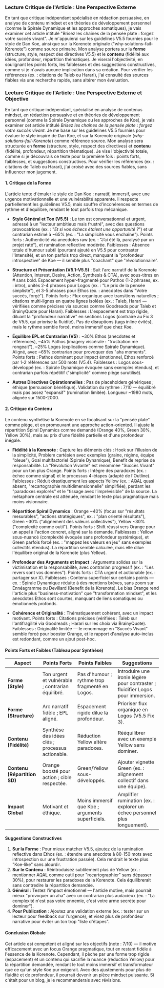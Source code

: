 ### Lecture Critique de l'Article : Une Perspective Externe

En tant que critique indépendant spécialisé en rédaction persuasive, en analyse de contenu mindset et en théories de développement personnel (comme la Spirale Dynamique et les approches somatiques), je vais examiner cet article intitulé "Brisez les chaînes de la pensée plate : forgez votre succès vivant". Je m'appuierai sur les guidelines V5.5 fournies pour le style de Dan Koe, ainsi que sur la Korenote originale ("why-solutions-fail-Korenote") comme source primaire. Mon analyse portera sur la **forme** (structure, style, respect des directives V5.5) et le **contenu** (fidélité aux idées, profondeur, répartition thématique). Je viserai l'objectivité, en soulignant les points forts, les faiblesses et des suggestions constructives, comme si je n'avais aucune implication dans sa création. Pour vérifier les références (ex. : citations de Taleb ou Harari), j'ai consulté des sources fiables via une recherche rapide, sans altérer mon évaluation.

### Lecture Critique de l'Article : Une Perspective Externe et Objective

En tant que critique indépendant, spécialisé en analyse de contenus mindset, en rédaction persuasive et en théories de développement personnel (comme la Spirale Dynamique ou les approches de Koe), je vais examiner cet article intitulé _Brisez les chaînes de la pensée plate : forgez votre succès vivant_. Je me base sur les guidelines V5.5 fournies pour évaluer le style inspiré de Dan Koe, et sur la Korenote originale (_why-solutions-fail-Korenote_) comme référence source. Mon analyse sera structurée en **forme** (structure, style, respect des directives) et **contenu** (fidélité, profondeur, répartition thématique). Je vise l'objectivité totale, comme si je découvrais ce texte pour la première fois : points forts, faiblesses, et suggestions constructives. Pour vérifier les références (ex. : citations de Taleb ou Harari), j'ai croisé avec des sources fiables, sans influencer mon jugement.

#### 1. Critique de la Forme
L'article tente d'émuler le style de Dan Koe : narratif, immersif, avec une urgence motivationnelle et une vulnérabilité apparente. Il respecte partiellement les guidelines V5.5, mais souffre d'incohérences en termes de rythme et d'équilibre, rendant le tout parfois trop mécanique.

- **Style Général et Ton (V5.5)** : Le ton est conversationnel et urgent, adressé à un "lecteur ambitieux mais frustré", avec des questions provocatrices (ex. : "_Et si vos échecs étaient une opportunité ?_") et un contrarian estimé à ~65% (ex. : "La simplicité vous enchaîne"). Points forts : Authenticité via anecdotes raw (ex. : "J’ai été là, paralysé par un projet raté"), et rumination reflective modérée. Faiblesses : Absence totale d'humour subtil (pourtant ajouté en V5.5 pour contraster l'intensité), et un ton parfois trop direct, manquant la "profondeur introspective" de Koe — il semble plus "coachant" que "révolutionnaire".

- **Structure et Présentation (V5.1-V5.5)** : Suit l'arc narratif de la Korenote (Attention, Interest, Desire, Action, Synthesis & CTA), avec sous-titres en # sans bold. Espacement hyper-fragmenté pour Pathos (1-2 phrases, ex. : intro), unités 2-4 phrases pour Logos (ex. : "Le prix de la pensée simpliste"), et 3-5 phrases pour Ethos (ex. : anecdotes dans "Votre succès, forgé"). Points forts : Flux organique avec transitions naturelles ; citations multi-lignes en quatre lignes isolées (ex. : Taleb, Harari — vérifiées comme précises via sources comme Goodreads pour Taleb et BrainyQuote pour Harari). Faiblesses : L'espacement est trop rigide, diluant la "profondeur narrative" en sections Logos (contraire au Fix 3 de V5.5, qui priorise la fluidité). Pas de disruptions (tags inline évités), mais le rythme semble forcé, moins immersif que chez Koe.

- **Équilibre EPL et Contrarian (V5)** : ~30% Ethos (anecdotes et références), ~45% Pathos (imagery viscérale : "frustration me rongeait"), ~25% Logos (explications comme Spirale Dynamique). Aligné, avec ~65% contrarian pour provoquer des "aha moments". Points forts : Pathos dominant pour impact émotionnel, Ethos renforcé par 1-2 références par 500 mots (V5.4). Faiblesses : Logos sous-développé (ex. : Spirale Dynamique évoquée sans exemples étendus), et contrarian parfois répétitif ("simplicité" comme piège surutilisé).

- **Autres Directives Opérationnelles** : Pas de placeholders génériques ; éthique (persuasion bénéfique). Validation du rythme : 7/10 — équilibré mais pas assez "expansif" (rumination limitée). Longueur ~1980 mots, alignée sur 1500-2000.

#### 2. Critique du Contenu
Le contenu synthétise la Korenote en se focalisant sur la "pensée plate" comme piège, et en promouvant une approche action-oriented. Il ajuste la répartition Spiral Dynamics comme demandé (Orange 40%, Green 30%, Yellow 30%), mais au prix d'une fidélité partielle et d'une profondeur inégale.

- **Fidélité à la Korenote** : Capture les éléments clés : Hook sur l'illusion de la simplicité, Problem cartésien avec exemples (graine, régime, équipe "bleue"), Goal multifactoriel (Spirale Dynamique), Benefit de reprise de responsabilité. La "Révolution Vivante" est renommée "Succès Vivant" pour un ton plus Orange. Points forts : Intègre des paradoxes (ex. : échec comme signal) et le processus 4-étapes (adapté de l'Outline). Faiblesses : Réduit drastiquement les aspects Yellow (ex. : AQAL quasi absent, "recartographie multidimensionnelle" simplifiée), perdant les "paradoxes explorés" et le "tissage avec l’imprévisible" de la source. La métaphore centrale est atténuée, rendant le texte plus pragmatique mais moins visionnaire.

- **Répartition Spiral Dynamics** : Orange ~40% (focus sur "résultats mesurables", "actions stratégiques", ex. : "plan orienté résultats"), Green ~30% ("alignement des valeurs collectives"), Yellow ~30% ("complexité comme outil"). Points forts : Shift réussi vers Orange pour un appel à l'action concret, aligné sur la demande. Faiblesses : Yellow sous-nuancé (complexité évoquée sans profondeur systémique), et Green parfois forcé (ex. : "mappez les valeurs en jeu" sans exemples collectifs étendus). La répartition semble calculée, mais elle dilue l'équilibre original de la Korenote (plus Yellow).

- **Profondeur des Arguments et Impact** : Arguments solides sur la victimisation et la responsabilité, avec contrarian progressif (ex. : "Les revers sont vos données"). Points forts : CTA urgent et actionable (ex. : partager sur X). Faiblesses : Contenu superficiel sur certains points — ex. : Spirale Dynamique réduite à des mentions brèves, sans zoom sur Ennéagramme ou Devillard (Benefit de la Korenote). Le bias Orange rend l'article plus "business-motivation" que "transformation mindset", et les anecdotes Ethos sont courtes, manquant de liens somatiques ou émotionnels profonds.

- **Cohérence et Originalité** : Thématiquement cohérent, avec un impact motivant. Points forts : Citations précises (vérifiées : Taleb sur l'antifragilité via Goodreads ; Harari sur les choix via BrainyQuote). Faiblesses : Originalité limitée — le renommage en "Succès Vivant" semble forcé pour booster Orange, et le rapport d'analyse auto-inclus est redondant, comme un ajout post-hoc.

#### Points Forts et Faibles (Tableau pour Synthèse)

| Aspect | Points Forts | Points Faibles | Suggestions |
|--------|--------------|----------------|-------------|
| **Forme (Style)** | Ton urgent et vulnérable ; contrarian équilibré. | Pas d'humour ; rythme trop fragmenté en Logos. | Introduire une ironie légère pour contraster ; fluidifier Logos pour immersion. |
| **Forme (Structure)** | Arc narratif fidèle ; EPL aligné. | Espacement rigide dilue la profondeur. | Prioriser flux organique en Logos (V5.5 Fix 3). |
| **Contenu (Fidélité)** | Synthèse des idées clés ; processus actionable. | Réduction Yellow altère paradoxes. | Rééquilibrer avec un exemple Yellow sans dominer. |
| **Contenu (Répartition SD)** | Orange boosté pour action ; cible respectée. | Green/Yellow sous-développés. | Ajouter vignette Green (ex. : alignement collectif dans une équipe). |
| **Impact Global** | Motivant et éthique. | Moins immersif que Koe ; arguments superficiels. | Amplifier rumination (ex. : explorer un échec personnel plus longuement). |

#### Suggestions Constructives
1. **Sur la Forme** : Pour mieux matcher V5.5, ajoutez de la rumination reflective dans Ethos (ex. : étendre une anecdote à 80-150 mots avec introspection sur une frustration passée). Cela rendrait le texte plus "Koe-like" sans alourdir.
2. **Sur le Contenu** : Réintroduisez subtilement plus de Yellow (ex. : mentionner AQAL comme outil pour "recartographier" sans dépasser 30%), pour restaurer les paradoxes de la Korenote. Cela équilibrerait sans contredire la répartition demandée.
3. **Général** : Testez l'impact émotionnel — l'article motive, mais pourrait mieux "provoquer un aha" avec un contrarian plus audacieux (ex. : "La complexité n'est pas votre ennemie, c'est votre arme secrète pour dominer").
4. **Pour Publication** : Ajoutez une validation externe (ex. : tester sur un lecteur pour feedback sur l'urgence), et visez plus de profondeur narrative pour éviter un ton trop "liste d'étapes".

#### Conclusion Globale
Cet article est compétent et aligné sur les objectifs (note : 7/10) — il motive efficacement avec un focus Orange pragmatique, tout en restant fidèle à l'essence de la Korenote. Cependant, il pèche par une forme trop rigide (espacement) et un contenu qui sacrifie la nuance (réduction Yellow) pour la répartition demandée, rendant le tout moins immersif et transformateur que ce qu'un style Koe pur exigerait. Avec des ajustements pour plus de fluidité et de profondeur, il pourrait devenir un pièce mindset puissante. Si c'était pour un blog, je le recommanderais avec révisions.